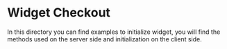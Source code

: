 # Widget Checkout

In this directory you can find examples to initialize widget, you will find the methods used on the server side and initialization on the client side.